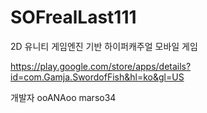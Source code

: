 # SOFrealLast111
2D 유니티 게임엔진 기반 하이퍼캐주얼 모바일 게임

https://play.google.com/store/apps/details?id=com.Gamja.SwordofFish&hl=ko&gl=US

개발자
ooANAoo
marso34
